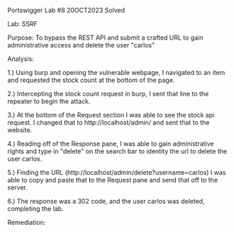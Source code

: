Portswigger Lab #8 20OCT2023 Solved

Lab: SSRF


Purpose: To bypass the REST API and submit a crafted URL to gain administrative access and delete the user "carlos"


Analysis: 

1.) Using burp and opening the vulnerable webpage, I navigated to an item and requested the stock count at the bottom of the page.

2.) Intercepting the stock count request in burp, I sent that line to the repeater to begin the attack.

3.) At the bottom of the Request section I was able to see the stock api request. I changed that to http://localhost/admin/ and sent that to the website.

4.) Reading off of the Response pane, I was able to gain administrative rights and type in "delete" on the search bar to identity the url to delete the user carlos.

5.) Finding the URL (http://localhost/admin/delete?username=carlos) I was able to copy and paste that to the Request pane and send that off to the server.

6.) The response was a 302 code, and the user carlos was deleted, completing the lab.
    

Remediation: 
    